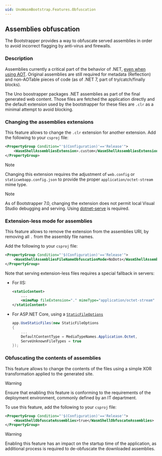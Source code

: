 ```yaml
---
uid: UnoWasmBootstrap.Features.Obfuscation
---
```


## Assemblies obfuscation

The Bootstrapper provides a way to obfuscate served assemblies in order to avoid incorrect flagging by anti-virus and firewalls.

### Description
Assemblies currently a critical part of the behavior of .NET, [even when using AOT](runtime-execution-modes.md). Original assemblies are still required for metadata (Reflection) and non-AOTable pieces of code (as of .NET 7, part of try/catch/finally blocks).

The Uno boostrapper packages .NET assemblies as part of the final generated web content. Those files are fetched the application directly and the default extension used by the bootstrapper for these files are `.clr` as a minimal attempt to avoid blocking.

### Changing the assemblies extensions
This feature allows to change the `.clr` extension for another extension. Add the following to your `csproj` file:

```xml
<PropertyGroup Condition="'$(Configuration)'=='Release'">
	<WasmShellAssembliesExtension>.custom</WasmShellAssembliesExtension>
</PropertyGroup>
```

> [!NOTE]
> Changing this extension requires the adjustment of `web.config` or `staticwebapp.config.json` to provide the proper `application/octet-stream` mime type.

> [!NOTE]
> As of Bootstrapper 7.0, changing the extension does not permit local Visual Studio debugging and serving. Using [dotnet-serve](https://github.com/natemcmaster/dotnet-serve) is required.

### Extension-less mode for assemblies
This feature allows to remove the extension from the assemblies URI, by removing all `.` from the assembly file names.

Add the following to your `csproj` file:
```xml
<PropertyGroup Condition="'$(Configuration)'=='Release'">
	<WasmShellAssembliesFileNameObfuscationMode>NoDots</WasmShellAssembliesFileNameObfuscationMode>
</PropertyGroup>
```

Note that serving extension-less files requires a special fallback in servers:
- For IIS:
	```xml
	<staticContent>
		...
		<mimeMap fileExtension="." mimeType="application/octet-stream" />
	</staticContent>
	```

- For ASP.NET Core, using a [`StaticFileOptions`](https://learn.microsoft.com/en-us/dotnet/api/microsoft.aspnetcore.builder.staticfileoptions?view=aspnetcore-7.0)

	```csharp
	app.UseStaticFiles(new StaticFileOptions
	{
		...
		DefaultContentType = MediaTypeNames.Application.Octet,
		ServeUnknownFileTypes = true
	});
	```

### Obfuscating the contents of assemblies
This feature allows to change the contents of the files using a simple XOR transformation applied to the generated site.

> [!WARNING]
> Ensure that enabling this feature is conforming to the requirements of the deployment environment, commonly defined by an IT department. 

To use this feature, add the following to your `csproj` file:

```xml
<PropertyGroup Condition="'$(Configuration)'=='Release'">
	<WasmShellObfuscateAssemblies>true</WasmShellObfuscateAssemblies>
</PropertyGroup>
```

> [!WARNING]
> Enabling this feature has an impact on the startup time of the application, as additional process is required to de-obfuscate the downloaded assemblies.

